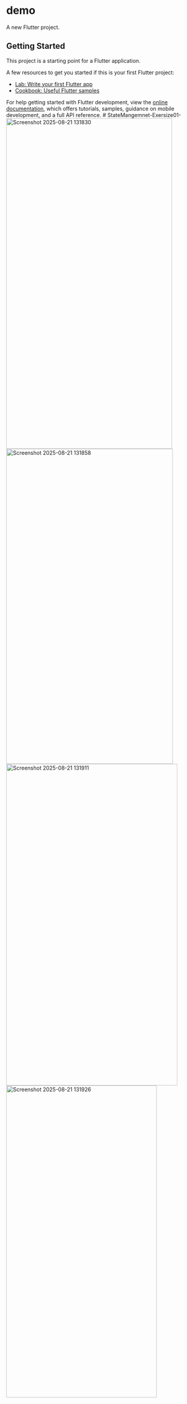 # demo

A new Flutter project.

## Getting Started

This project is a starting point for a Flutter application.

A few resources to get you started if this is your first Flutter project:

- [Lab: Write your first Flutter app](https://docs.flutter.dev/get-started/codelab)
- [Cookbook: Useful Flutter samples](https://docs.flutter.dev/cookbook)

For help getting started with Flutter development, view the
[online documentation](https://docs.flutter.dev/), which offers tutorials,
samples, guidance on mobile development, and a full API reference.
#   S t a t e M a n g e m n e t - E x e r s i z e 0 1 - 
 
 <img width="441" height="877" alt="Screenshot 2025-08-21 131830" src="https://github.com/user-attachments/assets/87293057-f1c9-4af4-a2f7-a92dc063dcd8" />
<img width="443" height="836" alt="Screenshot 2025-08-21 131858" src="https://github.com/user-attachments/assets/05b907b0-0fe3-4be8-af90-f24f7366f25a" />
<img width="455" height="853" alt="Screenshot 2025-08-21 131911" src="https://github.com/user-attachments/assets/892d551c-4629-497e-a6cf-4562aa6f1d06" />
<img width="400" height="828" alt="Screenshot 2025-08-21 131926" src="https://github.com/user-attachments/assets/1165ba09-fc60-4a8e-ac6c-dfc350de169d" />
